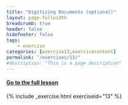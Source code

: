 ```yaml
---
title: "Digitizing Documents (optional)"
layout: page-fullwidth
breadcrumb: true
header: false
hidefooter: false
tags:
    - exercise
categories: [exercise13,exercisecontent]
permalink: "/exercises/13/"
#description: "This is a page description"
---
```

<h4><a href="{{ site.url }}{{ site.baseurl }}/modules/2/d">Go to the full lesson</a></h4>
{% include _exercise.html exerciseid="13" %}